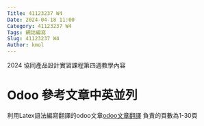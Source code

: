 ```yaml
---
Title: 41123237 W4
Date: 2024-04-18 11:00
Category: 41123237 W4
Tags: 網誌編寫
Slug: 41123237 W4
Author: kmol
---
```


2024 協同產品設計實習課程第四週教學內容

<!-- PELICAN_END_SUMMARY -->

# Odoo 參考文章中英並列

利用Latex語法編寫翻譯的odoo文章[odoo文章翻譯](https://github.com/41123237-Hank/cd2024/files/14943855/text.pdf)
負責的頁數為1-30頁
